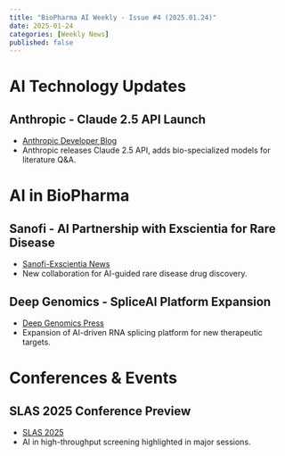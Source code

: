 ```yaml
---
title: "BioPharma AI Weekly - Issue #4 (2025.01.24)"
date: 2025-01-24
categories: [Weekly News]
published: false
---
```


# AI Technology Updates

## Anthropic - Claude 2.5 API Launch
- [Anthropic Developer Blog](https://www.anthropic.com/news)
- Anthropic releases Claude 2.5 API, adds bio-specialized models for literature Q&A.

# AI in BioPharma

## Sanofi - AI Partnership with Exscientia for Rare Disease
- [Sanofi-Exscientia News](https://www.sanofi.com/news)
- New collaboration for AI-guided rare disease drug discovery.

## Deep Genomics - SpliceAI Platform Expansion
- [Deep Genomics Press](https://deepgenomics.com/news)
- Expansion of AI-driven RNA splicing platform for new therapeutic targets.

# Conferences & Events

## SLAS 2025 Conference Preview
- [SLAS 2025](https://www.slas.org/events/slas2025)
- AI in high-throughput screening highlighted in major sessions.

